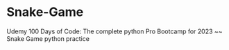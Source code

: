 # Snake-Game
Udemy 100 Days of Code: The complete python Pro Bootcamp for 2023 ~~ Snake Game python practice
